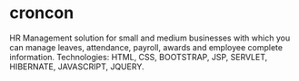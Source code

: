 # croncon
HR Management solution for small and medium businesses with which you can manage leaves, attendance, payroll, awards and employee complete information.
Technologies: HTML, CSS, BOOTSTRAP, JSP, SERVLET, HIBERNATE, JAVASCRIPT, JQUERY.

